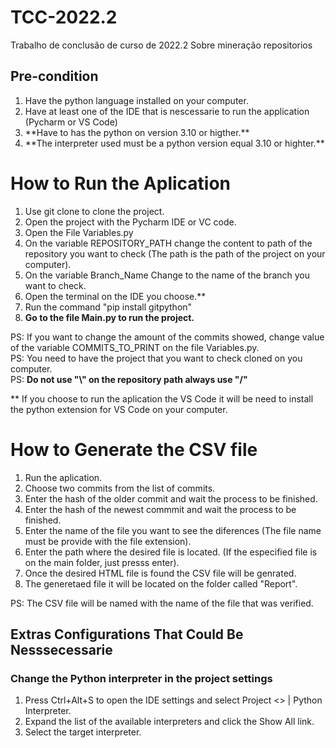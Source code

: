 # TCC-2022.2
Trabalho de conclusão de curso de 2022.2 Sobre mineração repositorios

## Pre-condition
<ol>
<li>Have the python language installed on your computer.</li>
<li>Have at least one of the IDE that is nescessarie to run the application (Pycharm or VS Code)</li>
<li>**Have to has the python on version 3.10 or higther.**</li>
<li>**The interpreter used must be a python version equal 3.10 or highter.**</li>
  </ol>

# How to Run the Aplication
1. Use git clone to clone the project.
2. Open the project with the Pycharm IDE or VC code.
3. Open the File Variables.py
4. On the variable REPOSITORY_PATH change the content to path of the repository you want to check (The path is the path of the project on your computer).
5. On the variable Branch_Name Change to the name of the branch you want to check.
6. Open the terminal on the IDE you choose.**
7. Run the command "pip install gitpython"
8. **Go to the file Main.py to run the project.**

PS: If you want to change the amount of the commits showed, change value of the variable COMMITS_TO_PRINT on the file Variables.py.<br>
PS: You need to have the project that you want to check cloned on you computer.<br>
PS: **Do not use "\\" on the repository path always use "/"**<br>

** If you choose to run the aplication the VS Code it will be need to install the python extension for VS Code on your computer.

# How to Generate the CSV file
1. Run the aplication.
2. Choose two commits from the list of commits.
3. Enter the hash of the older commit and wait the process to be finished.
4. Enter the hash of the newest commmit and wait the process to be finished.
5. Enter the name of the file you want to see the diferences (The file name must be provide with the file extension).
6. Enter the path where the desired file is located. (If the especified file is on the main folder, just presss enter).
7. Once the desired HTML file is found the CSV file will be genrated.
8. The generetaed file it will be located on the folder called "Report".

PS: The CSV file will be named with the name of the file that was verified.

## Extras Configurations That Could Be Nesssecessarie
### Change the Python interpreter in the project settings
1. Press Ctrl+Alt+S to open the IDE settings and select Project <<project name>> | Python Interpreter.
2. Expand the list of the available interpreters and click the Show All link.
3. Select the target interpreter.
